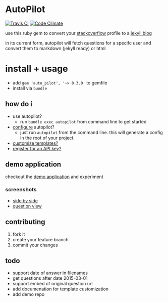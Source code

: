 # AutoPilot
[![Travis CI](https://travis-ci.org/lfender6445/auto_pilot.svg?branch=master)](https://travis-ci.org/lfender6445/auto_pilot)
[![Code Climate](https://codeclimate.com/github/lfender6445/auto_pilot/badges/gpa.svg)](https://codeclimate.com/github/lfender6445/auto_pilot)
<!--
[![Test Coverage](https://codeclimate.com/github/lfender6445/auto_pilot/badges/coverage.svg)](https://codeclimate.com/github/lfender6445/auto_pilot)
-->

use this ruby gem to convert your [stackoverflow](http://www.stackoverflow.com/) profile to a [jekyll blog](http://jekyllrb.com/)

in its current form, autopilot will fetch questions for a specifc user and convert them to markdown (jekyll ready) or html

# install + usage

- add `gem 'auto_pilot', '~> 0.3.0'` to gemfile
- install via `bundle`

## how do i
- use autopilot?
  - run `bundle exec autopilot` from command line to get started
- [configure](https://github.com/lfender6445/auto_pilot/blob/master/lib/auto_pilot/templates/auto_pilot_config.rb) autopilot?
  - just run `autopilot` from the command line. this will generate a config in the root of your project.
- [customize templates?](https://github.com/lfender6445/auto_pilot_demo#customize-templates)
- [register for an API key?](http://stackapps.com/apps/oauth/register)

## demo application
checkout the [demo application](https://github.com/lfender6445/auto_pilot_demo) and experiment

### screenshots

- [side by side](http://i.imgur.com/Ffbzequ.png)
- [question view](http://i.imgur.com/O206sol.png)

## contributing

1. fork it
2. create your feature branch
3. commit your changes

## todo

- support date of answer in filenames
- get questions after date 2015-03-01
- support embed of original question url
- add documenation for template customization
- add demo repo

